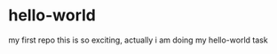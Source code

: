 hello-world
===========

my first repo
this is so exciting, actually i am doing my hello-world task
